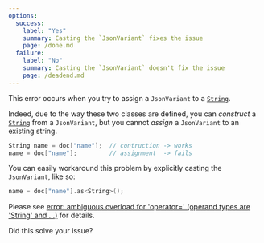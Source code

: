 ```yaml
---
options:
  success:
    label: "Yes"
    summary: Casting the `JsonVariant` fixes the issue
    page: /done.md
  failure:
    label: "No"
    summary: Casting the `JsonVariant` doesn't fix the issue
    page: /deadend.md
---
```


This error occurs when you try to assign a `JsonVariant` to a [`String`](https://www.arduino.cc/reference/en/language/variables/data-types/stringobject/).

Indeed, due to the way these two classes are defined, you can *construct* a [`String`](https://www.arduino.cc/reference/en/language/variables/data-types/stringobject/) from a `JsonVariant`, but you cannot *assign* a `JsonVariant` to an existing string.

```c++
String name = doc["name"];  // contruction -> works
name = doc["name"];         // assignment  -> fails
```

You can easily workaround this problem by explicitly casting the `JsonVariant`, like so:

```c++
name = doc["name"].as<String>();
```

Please see [error: ambiguous overload for 'operator=' (operand types are 'String' and ...)](/v6/error/ambiguous-overload-for-operator-equal/) for details.

Did this solve your issue?
